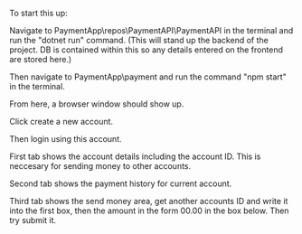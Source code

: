 To start this up:

Navigate to PaymentApp\repos\PaymentAPI\PaymentAPI in the terminal and run the "dotnet run" command. 
(This will stand up the backend of the project. DB is contained within this so any details entered on the frontend are stored here.)

Then navigate to PaymentApp\payment and run the command "npm start" in the terminal.

From here, a browser window should show up.

Click create a new account.

Then login using this account.

First tab shows the account details including the account ID. This is neccesary for sending money to other accounts. 

Second tab shows the payment history for current account.

Third tab shows the send money area, get another accounts ID and write it into the first box, then the amount in the form 00.00 in the box below. Then try submit it.
